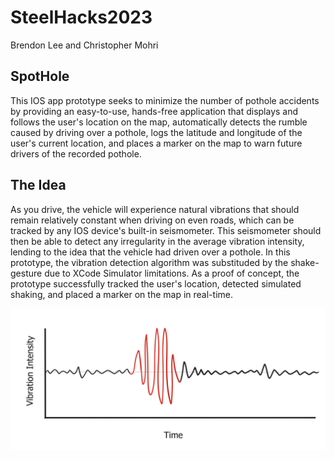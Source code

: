 # SteelHacks2023
Brendon Lee and Christopher Mohri

## SpotHole

This IOS app prototype seeks to minimize the number of pothole accidents by providing an easy-to-use, hands-free application that displays and follows the user's location on the map, automatically detects the rumble caused by driving over a pothole, logs the latitude and longitude of the user's current location, and places a marker on the map to warn future drivers of the recorded pothole. 

## The Idea

As you drive, the vehicle will experience natural vibrations that should remain relatively constant when driving on even roads, which can be tracked by any IOS device's built-in seismometer. This seismometer should then be able to detect any irregularity in the average vibration intensity, lending to the idea that the vehicle had driven over a pothole. In this prototype, the vibration detection algorithm was substituded by the shake-gesture due to XCode Simulator limitations. As a proof of concept, the prototype successfully tracked the user's location, detected simulated shaking, and placed a marker on the map in real-time. 

![Screenshot](SpotHole_Example.png)
